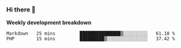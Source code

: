 ### Hi there 👋


**Weekly development breakdown**

<!--START_SECTION:waka-->
```text
Markdown   25 mins         ███████████████▒░░░░░░░░░   61.10 % 
PHP        15 mins         █████████▒░░░░░░░░░░░░░░░   37.42 % 
```
<!--END_SECTION:waka-->

